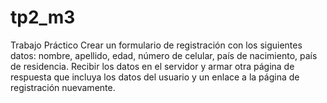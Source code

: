 # tp2_m3

Trabajo Práctico
Crear un formulario de registración con los siguientes datos: nombre, apellido, edad, número de
celular, país de nacimiento, país de residencia.
Recibir los datos en el servidor y armar otra página de respuesta que incluya los datos del usuario
y un enlace a la página de registración nuevamente.
